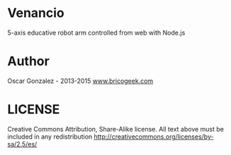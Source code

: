 Venancio
========

5-axis educative robot arm controlled from web with Node.js

Author
======
Oscar Gonzalez - 2013-2015
www.bricogeek.com

LICENSE
=======
Creative Commons Attribution, Share-Alike license. All text above must be included in any redistribution
http://creativecommons.org/licenses/by-sa/2.5/es/
